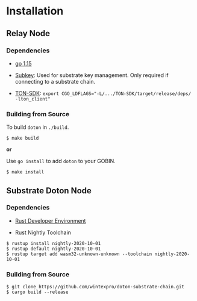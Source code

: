 # Installation

## Relay Node

### Dependencies

- [go 1.15](https://golang.org/dl/)

- [Subkey](https://github.com/paritytech/substrate): 
Used for substrate key management. Only required if connecting to a substrate chain.

- [TON-SDK](https://github.com/tonlabs/TON-SDK):  `export CGO_LDFLAGS="-L/.../TON-SDK/target/release/deps/ -lton_client"`

### Building from Source

To build `doton` in `./build`.
```
$ make build
```

**or**

Use `go install` to add `doton` to your GOBIN.

```
$ make install
```

## Substrate Doton Node

### Dependencies

- [Rust Developer Environment](https://substrate.dev/docs/en/knowledgebase/getting-started/)

- Rust Nightly Toolchain

```
$ rustup install nightly-2020-10-01
$ rustup default nightly-2020-10-01
$ rustup target add wasm32-unknown-unknown --toolchain nightly-2020-10-01
```

### Building from Source

```
$ git clone https://github.com/wintexpro/doton-substrate-chain.git
$ cargo build --release
```

